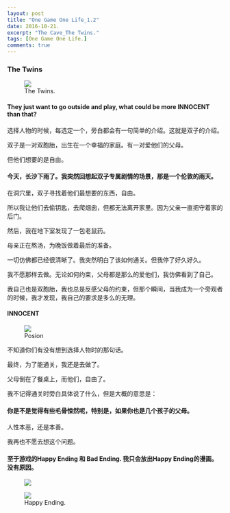 ```yaml
---
layout: post
title: "One Game One Life_1.2"
date: 2016-10-21.
excerpt: "The Cave_The Twins."
tags: [One Game One Life.]
comments: true
---
```


### The Twins

<figure>
	<img src="http://imgsrc.baidu.com/forum/w%3D580/sign=ab681012738b4710ce2ffdc4f3cfc3b2/e5a5d6faaf51f3dea546515795eef01f3b297944.jpg">
	<figcaption>The Twins.</figcaption>
</figure>

#### They just want to go outside and play, what could be more INNOCENT than that?

选择人物的时候，每选定一个，旁白都会有一句简单的介绍。这就是双子的介绍。

双子是一对双胞胎，出生在一个幸福的家庭。有一对爱他们的父母。

但他们想要的是自由。

#### 今天，长沙下雨了。我突然回想起双子专属剧情的场景，那是一个伦敦的雨天。

在洞穴里，双子寻找着他们最想要的东西，自由。

所以我让他们去偷钥匙，去爬烟囱，但都无法离开家里。因为父亲一直把守着家的后门。

然后，我在地下室发现了一包老鼠药。

母亲正在熬汤，为晚饭做着最后的准备。

一切仿佛都已经很清晰了。我突然明白了该如何通关。但我停了好久好久。

我不愿那样去做。无论如何约束，父母都是那么的爱他们，我仿佛看到了自己。

我自己也是双胞胎，我也总是反感父母的约束，但那个瞬间，当我成为一个旁观者的时候，我才发现，我自己的要求是多么的无理。

#### INNOCENT

<figure>
	<img src="http://imgsrc.baidu.com/forum/w%3D580/sign=cd41093c8694a4c20a23e7233ef51bac/984db225bc315c602f6183dc8cb1cb1348547744.jpg">
	<figcaption>Posion</figcaption>
</figure>

不知道你们有没有想到选择人物时的那句话。

最终，为了能通关，我还是去做了。

父母倒在了餐桌上，而他们，自由了。

我不记得通关时旁白具体说了什么，但是大概的意思是：

#### 你是不是觉得有些毛骨悚然呢，特别是，如果你也是几个孩子的父母。

人性本恶，还是本善。

我再也不愿去想这个问题。

#### 至于游戏的Happy Ending 和 Bad Ending. 我只会放出Happy Ending的漫画。没有原因。


<figure>
	<img src="http://imgsrc.baidu.com/forum/w%3D580/sign=8ff103c750da81cb4ee683c56267d0a4/31e72223dd54564eb0c70f0ab2de9c82d0584f92.jpg">
</figure>

<figure>
	<img src="http://imgsrc.baidu.com/forum/w%3D580/sign=4bb0edf9838ba61edfeec827713497cc/db7f57d98d1001e9c384ff3cb90e7bec55e797f9.jpg">
	<figcaption>Happy Ending.</figcaption>
</figure>
